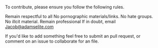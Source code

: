 To contribute, please ensure you follow the following rules.

Remain respectful to all
No pornographic materials/links.
No hate groups.
No illcit material.
Remain professional
If in doubt, email Jacob@adamselite.com

If you'd like to add something feel free to submit an pull request, or comment on an issue to collaborate for an file.
